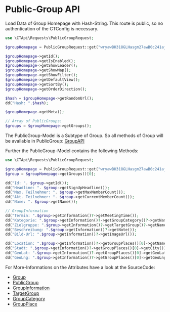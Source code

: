 # Public-Group API

Load Data of Group Homepage with Hash-String. This route is public, so no authentication of the CTConfig is necessary.

```php
use \CTApi\Requests\PublicGroupRequest;

$groupHomepage = PublicGroupRequest::get("wryawBH318GLHasgm27awB0c241aj");

$groupHomepage->getId();
$groupHomepage->getIsEnabled();
$groupHomepage->getShowLeader();
$groupHomepage->getShowMap();
$groupHomepage->getShowFilter();
$groupHomepage->getDefaultView();
$groupHomepage->getSortBy();
$groupHomepage->getOrderDirection();

$hash = $groupHomepage->getRandomUrl();
dd("Hash: ".$hash);

$groupHomepage->getMeta();

// Array of PublicGroups:
$groups = $groupHomepage->getGroups();
```

The PublicGroup-Model is a Subtype of Group. So all methods of Group will be available in
PublicGroup: [GroupAPI](GroupAPI.md)

Further the PublicGroup-Model contains the following Methods:

```php
use \CTApi\Requests\PublicGroupRequest;

$groupHomepage = PublicGroupRequest::get("wryawBH318GLHasgm27awB0c241aj");
$group = $groupHomepage->getGroups()[0];

dd("Id: ". $group->getId());
dd("Headline: ". $group->getSignUpHeadline());
dd("Max. Teilnehmer: ". $group->getMaxMemberCount());
dd("Akt. Teilnehmer: ". $group->getCurrentMemberCount());
dd("Name: ". $group->getName());

// GroupInformation
dd("Termin: ".$group->getInformation()?->getMeetingTime());
dd("Kategorie: ".$group->getInformation()?->getGroupCategory()?->getNameTranslated());
dd("Zielgruppe: ".$group->getInformation()?->getTargetGroup()?->getNameTranslated());
dd("Beschreibung: ".$group->getInformation()?->getNote());
dd("Bild-Url: ".$group->getInformation()?->getImageUrl());

dd("Location: ".$group->getInformation()?->getGroupPlaces()[0]->getName());
dd("Stadt: ".$group->getInformation()?->getGroupPlaces()[0]->getCity());
dd("GeoLat: ".$group->getInformation()?->getGroupPlaces()[0]->getGeoLat());
dd("GeoLng: ".$group->getInformation()?->getGroupPlaces()[0]->getGeoLng());
```

For More-Informations on the Attributes have a look at the SourceCode:

- [Group](../src/Models/Group.php)
- [PublicGroup](../src/Models/PublicGroup.php)
- [GroupInformation](../src/Models/GroupInformation.php)
- [TargetGroup](../src/Models/TargetGroup.php)
- [GroupCategory](../src/Models/GroupCategory.php)
- [GroupPlace](../src/Models/GroupPlace.php)
